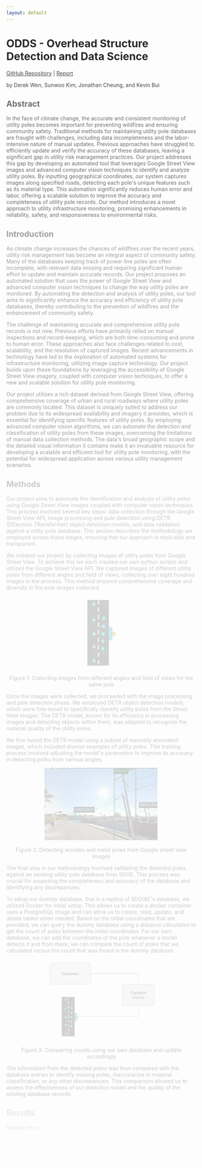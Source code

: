 ```yaml
---
layout: default
---
```


<style>
@keyframes fadeIn {
    from { opacity: 0; }
    to { opacity: 1; }
}

.fade-in-text-1, .fade-in-text-2, .fade-in-text-3, .fade-in-text-4, 
.fade-in-text-5, .fade-in-text-6, .fade-in-text-7, .fade-in-text-8 {
    opacity: 0;
    animation: fadeIn 2s ease-in-out forwards;
}

.fade-in-text-2 {
    animation-delay: 0.25s;
}

.fade-in-text-3 {
    animation-delay: 0.5s;
}

.fade-in-text-4 {
    animation-delay: 0.75s;
}

.fade-in-text-5 {
    animation-delay: 1s;
}

.fade-in-text-6 {
    animation-delay: 1.25s;
}

.fade-in-text-7 {
    animation-delay: 1.5s;
}

.fade-in-text-8 {
    animation-delay: 1.75s;
}
</style>

<h1 class="fade-in-text-1">ODDS - Overhead Structure Detection and Data Science</h1>
<p class="fade-in-text-2"><a href="https://github.com/jcheung4/DSC180B">GitHub Repository</a> | <a href="https://github.com/jcheung4/DSC180B">Report</a></p>
<p class="fade-in-text-2">by Derek Wen, Sunwoo Kim, Jonathan Cheung, and Kevin Bui</p>

<h2 class="fade-in-text-3">Abstract</h2>
<p class="fade-in-text-3">
In the face of climate change, the accurate and consistent monitoring of utility poles becomes important for preventing wildfires and ensuring community safety. Traditional methods for maintaining utility pole databases are fraught with challenges, including data incompleteness and the labor-intensive nature of manual updates. Previous approaches have struggled to efficiently update and verify the accuracy of these databases, leaving a significant gap in utility risk management practices. Our project addresses this gap by developing an automated tool that leverages Google Street View images and advanced computer vision techniques to identify and analyze utility poles. By inputting geographical coordinates, our system captures images along specified roads, detecting each pole's unique features such as its material type. This automation significantly reduces human error and labor, offering a scalable solution to improve the accuracy and completeness of utility pole records. Our method introduces a novel approach to utility infrastructure monitoring, promising enhancements in reliability, safety, and responsiveness to environmental risks.
</p>

<h2 class="fade-in-text-4">Introduction</h2>
<p class="fade-in-text-4">
As climate change increases the chances of wildfires over the recent years, utility risk management has become an integral aspect of community safety. Many of the databases keeping track of power line poles are often incomplete, with relevant data missing and requiring significant human effort to update and maintain accurate records. Our project proposes an automated solution that uses the power of Google Street View and advanced computer vision techniques to change the way utility poles are monitored. By automating the detection and analysis of utility poles, our tool aims to significantly enhance the accuracy and efficiency of utility pole databases, thereby contributing to the prevention of wildfires and the enhancement of community safety.
</p>

<p class="fade-in-text-4">
The challenge of maintaining accurate and comprehensive utility pole records is not new. Previous efforts have primarily relied on manual inspections and record-keeping, which are both time-consuming and prone to human error. These approaches also face challenges related to cost, scalability, and the resolution of captured images. Recent advancements in technology have led to the exploration of automated systems for infrastructure monitoring, utilizing image capture technology. Our project builds upon these foundations by leveraging the accessibility of Google Street View imagery, coupled with computer vision techniques, to offer a new and scalable solution for utility pole monitoring.
</p>

<p class="fade-in-text-4">
Our project utilizes a rich dataset derived from Google Street View, offering comprehensive coverage of urban and rural roadways where utility poles are commonly located. This dataset is uniquely suited to address our problem due to its widespread availability and imagery it provides, which is essential for identifying specific features of utility poles. By employing advanced computer vision algorithms, we can automate the detection and classification of utility poles from these images, overcoming the limitations of manual data collection methods. The data's broad geographic scope and the detailed visual information it contains make it an invaluable resource for developing a scalable and efficient tool for utility pole monitoring, with the potential for widespread application across various utility management scenarios.
</p>

<h2 class="fade-in-text-5">Methods</h2>
<p class="fade-in-text-5">
Our project aims to automate the identification and analysis of utility poles using Google Street View images coupled with computer vision techniques. This process involved several key steps: data collection through the Google Street View API, image processing and pole detection using DETR (DEtection TRansformer) object detection models, and data validation against a utility pole database. This section describes the methodology we employed across these stages, ensuring that our approach is replicable and transparent.
</p>

<p class="fade-in-text-5">
We initiated our project by collecting images of utility poles from Google Street View. To achieve this we each created our own python scripts and utilized the Google Street View API. We captured images of different utility poles from different angles and field of views, collecting over eight hundred images in the process. This method ensured comprehensive coverage and diversity in the pole images collected.
</p>

<div class="fade-in-text-5" style="text-align:center;">
    <img src="images/street_img_collect.png" alt="Descriptive Alt Text" style="width:20%; max-width:150px;">
    <p>Figure 1: Collecting images from different angles and field of views for the same pole</p>
</div>

<p class="fade-in-text-5">
Once the images were collected, we proceeded with the image processing and pole detection phase. We employed DETR object detection models, which were fine-tuned to specifically identify utility poles from the Street View images. The DETR model, known for its efficiency in processing images and detecting objects within them, was adapted to recognize the material quality of the utility poles.
</p>

<p class="fade-in-text-5">
We fine-tuned the DETR model using a subset of manually annotated images, which included diverse examples of utility poles. This training process involved adjusting the model's parameters to improve its accuracy in detecting poles from various angles.
</p>

<div class="fade-in-text-5" style="text-align:center;">
    <img src="images/dect_samp.png" alt="Descriptive Alt Text" style="width:60%; max-width:450px;">
    <p>Figure 2: Detecting wooden and metal poles from Google street view images</p>
</div>

<p class="fade-in-text-5">
The final step in our methodology involved validating the detected poles against an existing utility pole database from SDGE. This process was crucial for assessing the completeness and accuracy of the database and identifying any discrepancies.
</p>

<p class="fade-in-text-5">
To setup our dummy database, that is a replica of SDG\&E's database, we utilized Docker for initial setup. This allows us to create a docker container uses a PostgreSQL image and can allow us to create, read, update, and delete tables when needed. Based on the initial coordinates that are provided, we can query the dummy database using a distance calculation to get the count of poles between the initial coordinates. For our own database, we can add the coordinates of the pole whenever a model detects it and from there, we can compare the count of poles that we calculated versus the count that was found in the dummy database. 
</p>

<div class="fade-in-text-5" style="text-align:center;">
    <img src="images/workflow.png" alt="Descriptive Alt Text" style="width:60%; max-width:450px;">
    <p>Figure 3: Comparing counts using our own database and update accordingly</p>
</div>

<p class="fade-in-text-5">
The information from the detected poles was then compared with the database entries to identify missing poles, inaccuracies in material classification, or any other discrepancies. This comparison allowed us to assess the effectiveness of our detection model and the quality of the existing database records.
</p>

<h2 class="fade-in-text-6">Results</h2>
<p class="fade-in-text-6">
Results Here
</p>

<h2 class="fade-in-text-7">Discussion</h2>
<p class="fade-in-text-7">
Discussion Here
</p>

<h2 class="fade-in-text-8">Conclusion</h2>
<p class="fade-in-text-8">
Conclusion Here
</p>
